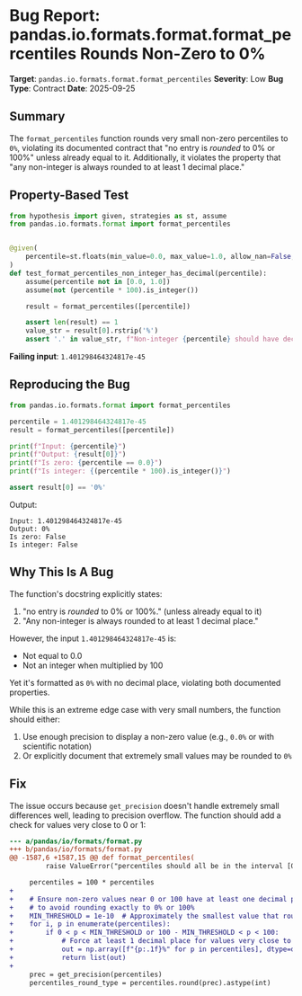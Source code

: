 # Bug Report: pandas.io.formats.format.format_percentiles Rounds Non-Zero to 0%

**Target**: `pandas.io.formats.format.format_percentiles`
**Severity**: Low
**Bug Type**: Contract
**Date**: 2025-09-25

## Summary

The `format_percentiles` function rounds very small non-zero percentiles to `0%`, violating its documented contract that "no entry is *rounded* to 0% or 100%" unless already equal to it. Additionally, it violates the property that "any non-integer is always rounded to at least 1 decimal place."

## Property-Based Test

```python
from hypothesis import given, strategies as st, assume
from pandas.io.formats.format import format_percentiles


@given(
    percentile=st.floats(min_value=0.0, max_value=1.0, allow_nan=False, allow_infinity=False)
)
def test_format_percentiles_non_integer_has_decimal(percentile):
    assume(percentile not in [0.0, 1.0])
    assume(not (percentile * 100).is_integer())

    result = format_percentiles([percentile])

    assert len(result) == 1
    value_str = result[0].rstrip('%')
    assert '.' in value_str, f"Non-integer {percentile} should have decimal: {result[0]}"
```

**Failing input**: `1.401298464324817e-45`

## Reproducing the Bug

```python
from pandas.io.formats.format import format_percentiles

percentile = 1.401298464324817e-45
result = format_percentiles([percentile])

print(f"Input: {percentile}")
print(f"Output: {result[0]}")
print(f"Is zero: {percentile == 0.0}")
print(f"Is integer: {(percentile * 100).is_integer()}")

assert result[0] == '0%'
```

Output:
```
Input: 1.401298464324817e-45
Output: 0%
Is zero: False
Is integer: False
```

## Why This Is A Bug

The function's docstring explicitly states:

1. "no entry is *rounded* to 0% or 100%." (unless already equal to it)
2. "Any non-integer is always rounded to at least 1 decimal place."

However, the input `1.401298464324817e-45` is:
- Not equal to 0.0
- Not an integer when multiplied by 100

Yet it's formatted as `0%` with no decimal place, violating both documented properties.

While this is an extreme edge case with very small numbers, the function should either:
1. Use enough precision to display a non-zero value (e.g., `0.0%` or with scientific notation)
2. Or explicitly document that extremely small values may be rounded to `0%`

## Fix

The issue occurs because `get_precision` doesn't handle extremely small differences well, leading to precision overflow. The function should add a check for values very close to 0 or 1:

```diff
--- a/pandas/io/formats/format.py
+++ b/pandas/io/formats/format.py
@@ -1587,6 +1587,15 @@ def format_percentiles(
         raise ValueError("percentiles should all be in the interval [0,1]")

     percentiles = 100 * percentiles
+
+    # Ensure non-zero values near 0 or 100 have at least one decimal place
+    # to avoid rounding exactly to 0% or 100%
+    MIN_THRESHOLD = 1e-10  # Approximately the smallest value that rounds to non-zero
+    for i, p in enumerate(percentiles):
+        if 0 < p < MIN_THRESHOLD or 100 - MIN_THRESHOLD < p < 100:
+            # Force at least 1 decimal place for values very close to 0/100
+            out = np.array([f"{p:.1f}%" for p in percentiles], dtype=object)
+            return list(out)
+
     prec = get_precision(percentiles)
     percentiles_round_type = percentiles.round(prec).astype(int)